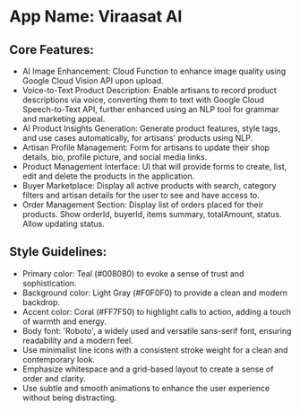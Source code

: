 # **App Name**: Viraasat AI

## Core Features:

- AI Image Enhancement: Cloud Function to enhance image quality using Google Cloud Vision API upon upload.
- Voice-to-Text Product Description: Enable artisans to record product descriptions via voice, converting them to text with Google Cloud Speech-to-Text API, further enhanced using an NLP tool for grammar and marketing appeal.
- AI Product Insights Generation: Generate product features, style tags, and use cases automatically, for artisans' products using NLP.
- Artisan Profile Management: Form for artisans to update their shop details, bio, profile picture, and social media links.
- Product Management Interface: UI that will provide forms to create, list, edit and delete the products in the application.
- Buyer Marketplace: Display all active products with search, category filters and artisan details for the user to see and have access to.
- Order Management Section: Display list of orders placed for their products. Show orderId, buyerId, items summary, totalAmount, status. Allow updating status.

## Style Guidelines:

- Primary color: Teal (#008080) to evoke a sense of trust and sophistication.
- Background color: Light Gray (#F0F0F0) to provide a clean and modern backdrop.
- Accent color: Coral (#FF7F50) to highlight calls to action, adding a touch of warmth and energy.
- Body font: 'Roboto', a widely used and versatile sans-serif font, ensuring readability and a modern feel.
- Use minimalist line icons with a consistent stroke weight for a clean and contemporary look.
- Emphasize whitespace and a grid-based layout to create a sense of order and clarity.
- Use subtle and smooth animations to enhance the user experience without being distracting.